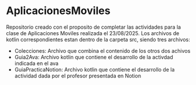 # AplicacionesMoviles
Repositorio creado con el proposito de completar las actividades para la clase de Aplicaciones Moviles realizada el 23/08/2025.
Los archivos de kotlin correspondientes estan dentro de la carpeta src, siendo tres archivos:
- Colecciones: Archivo que combina el contenido de los otros dos achivos
- Guia2Ava: Archivo kotlin que contiene el desarrollo de la activdad indicada en el ava
- GuiaPracticaNotion: Archivo kotlin que contiene el desarrollo de la actividad dada por el profesor presentada en Notion
